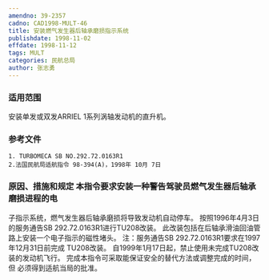 ```yaml
---
amendno: 39-2357
cadno: CAD1998-MULT-46
title: 安装燃气发生器后轴承磨损指示系统
publishdate: 1998-11-02
effdate: 1998-11-12
tags: MULT
categories: 民航总局
author: 张志勇
---
```


### 适用范围 
安装单发或双发ARRIEL 1系列涡轴发动机的直升机。

### 参考文件
    1. TURBOMECA SB NO.292.72.0163R1 
    2.法国民航局适航指令 98-394(A)，1998年 10月 7日


### 原因、措施和规定 本指令要求安装一种警告驾驶员燃气发生器后轴承磨损进程的电
子指示系统，燃气发生器后轴承磨损将导致发动机自动停车。     按照1996年4月3日的服务通告SB 292.72.0163R1进行TU208改装。
此改装包括在后轴承滑油回油管路上安装一个电子指示的磁性堵头。     注：服务通告SB 292.72.0163R1要求在1997年12月31日前完成
TU208改装。 自1999年1月17日起，禁止使用未完成TU208改装的发动机飞行。     完成本指令可采取能保证安全的替代方法或调整完成的时间，但
必须得到适航当局的批准。
